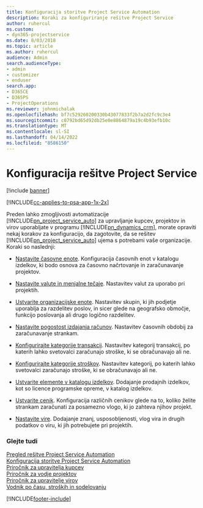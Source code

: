 ```yaml
---
title: Konfiguracija storitve Project Service Automation
description: Koraki za konfiguriranje rešitve Project Service
author: ruhercul
ms.custom:
- dyn365-projectservice
ms.date: 8/03/2018
ms.topic: article
ms.author: ruhercul
audience: Admin
search.audienceType:
- admin
- customizer
- enduser
search.app:
- D365CE
- D365PS
- ProjectOperations
ms.reviewer: johnmichalak
ms.openlocfilehash: bf7c529260200330b43077833f2b7a2d2fc9c3e4
ms.sourcegitcommit: c0792bd65d92db25e0e8864879a19c4b93efb10c
ms.translationtype: MT
ms.contentlocale: sl-SI
ms.lasthandoff: 04/14/2022
ms.locfileid: "8586150"
---
```

# <a name="configure-project-service"></a>Konfiguracija rešitve Project Service

[!include [banner](../includes/psa-now-project-operations.md)]

[!INCLUDE[cc-applies-to-psa-app-1x-2x](../includes/cc-applies-to-psa-app-1x-2x.md)]

Preden lahko zmogljivosti avtomatizacije [!INCLUDE[pn_project_service_auto](../includes/pn-project-service-auto.md)] za upravljanje kupcev, projektov in virov uporabljate v programu [!INCLUDE[pn_dynamics_crm](../includes/pn-dynamics-crm.md)], morate opraviti nekaj korakov za konfiguracijo, da zagotovite, da se rešitev [!INCLUDE[pn_project_service_auto](../includes/pn-project-service-auto.md)] ujema s potrebami vaše organizacije. Koraki so naslednji:  
  
-   [Nastavite časovne enote](../psa/set-up-time-units.md). Konfiguracija časovnih enot v katalogu izdelkov, ki bodo osnova za časovno načrtovanje in zaračunavanje projektov.  
  
-   [Nastavite valute in menjalne tečaje](../psa/set-up-currencies-exchange-rates.md). Nastavitev valut za uporabo pri projektih.  
  
-   [Ustvarite organizacijske enote](../psa/create-organizational-units.md). Nastavitev skupin, ki jih podjetje uporablja za razdelitev poslov, in sicer glede na geografsko območje, funkcijo poslovanja ali drugo logično razdelitev.  
  
-   [Nastavite pogostost izdajanja računov](../psa/set-up-invoice-frequencies.md). Nastavitev časovnih obdobij za zaračunavanje strankam.  
  
-   [Konfigurirajte kategorije transakcij](../psa/configure-transaction-categories.md). Nastavitev kategorij transakcij, po katerih lahko svetovalci zaračunajo stroške, ki se obračunavajo ali ne.  
  
-   [Konfigurirajte kategorije stroškov](../psa/configure-expense-categories.md). Nastavitev kategorij, po katerih lahko svetovalci zaračunajo stroške, ki se obračunavajo ali ne.  
  
-   [Ustvarite elemente v katalogu izdelkov](../psa/create-product-catalog-items.md). Dodajanje prodajnih izdelkov, kot so licence programske opreme, v katalog izdelkov.  
  
-   [Ustvarite cenik](../psa/create-price-list.md). Konfiguracija različnih cenikov glede na to, koliko želite strankam zaračunati za posamezno vlogo, ki jo zahteva njihov projekt.  
  
-   [Nastavite vire](../psa/set-up-resources.md). Dodajanje znanj, usposobljenosti, vlog vira in drugih podatkov o viru, ki jih potrebujete pri projektih.  
  
### <a name="see-also"></a>Glejte tudi  
 [Pregled rešitve Project Service Automation](../psa/overview.md)   
 [Konfiguracija storitve Project Service Automation](../psa/configure.md)   
 [Priročnik za upravitelja kupcev](../psa/account-manager-guide.md)   
 [Priročnik za vodje projektov](../psa/project-manager-guide.md)   
 [Priročnik za upravitelje virov](../psa/resource-manager-guide.md)   
 [Vodnik po času, stroških in sodelovanju](../psa/time-expense-collaboration-guide.md)


[!INCLUDE[footer-include](../includes/footer-banner.md)]
